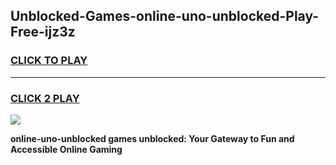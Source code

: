 
## Unblocked-Games-online-uno-unblocked-Play-Free-ijz3z
<h3>
<a href="https://premium76.site?title=online-uno-unblocked&ref=18A1">CLICK TO PLAY</a></h3>
<hr>

<h3>
<a href="https://premium76.site?title=online-uno-unblocked&ref=18A1">CLICK 2 PLAY</a>
  
</h3>

<a href="https://premium76.site?title=online-uno-unblocked&ref=18A1"><img src="https://clearcache.store/games.png"></a>


**online-uno-unblocked games unblocked: Your Gateway to Fun and Accessible Online Gaming**
